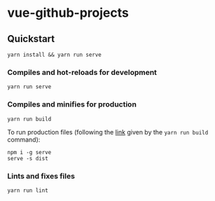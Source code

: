 # vue-github-projects

## Quickstart
```
yarn install && yarn run serve
```

### Compiles and hot-reloads for development
```
yarn run serve
```

### Compiles and minifies for production
```
yarn run build
```

To run production files (following the [link](https://cli.vuejs.org/guide/deployment.html#general-guidelines) given by the `yarn run build` command):
```
npm i -g serve
serve -s dist
```

### Lints and fixes files
```
yarn run lint
```
